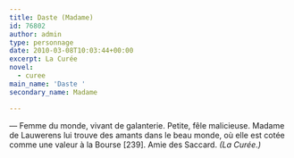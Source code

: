 ```yaml
---
title: Daste (Madame)
id: 76802
author: admin
type: personnage
date: 2010-03-08T10:03:44+00:00
excerpt: La Curée
novel:
  - curee
main_name: 'Daste '
secondary_name: Madame

---
```

— Femme du monde, vivant de galanterie. Petite, fêle malicieuse. Madame de Lauwerens lui trouve des amants dans le beau monde, où elle est cotée comme une valeur à la Bourse [239]. Amie des Saccard. _(La Curée.)_